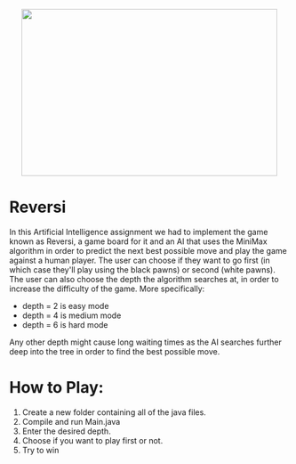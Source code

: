 <p align="center">
  <img width="460" height="300" src="https://user-images.githubusercontent.com/80926890/192099240-567b96a5-68b6-47bb-9396-24f084542314.png">
</p>

# Reversi

In this Artificial Intelligence assignment we had to implement the game known as Reversi, a game board for it and an AI that uses the MiniMax algorithm in order to predict the next best possible move and play the game against a human player. The user can choose if they want to go first (in which case they'll play using the black pawns) or second (white pawns). The user can also choose the depth the algorithm searches at, in order to increase the difficulty of the game. More specifically:

- depth = 2 is easy mode
- depth = 4 is medium mode
- depth = 6 is hard mode

Any other depth might cause long waiting times as the AI searches further deep into the tree in order to find the best possible move.

# How to Play:
1. Create a new folder containing all of the java files.
2. Compile and run Main.java
3. Enter the desired depth.
4. Choose if you want to play first or not.
5. Try to win
